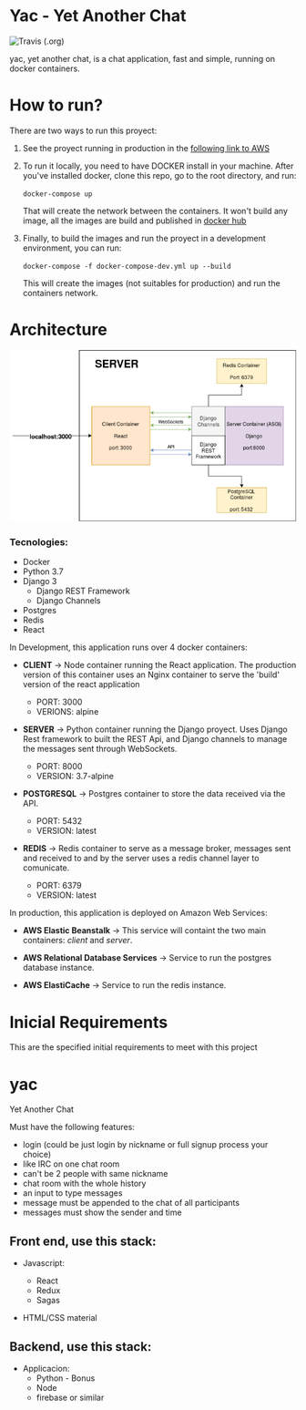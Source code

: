 
# Yac - Yet Another Chat

![Travis (.org)](https://img.shields.io/travis/edraobdu/yac_test?logo=travis&style=flat-square) 

yac, yet another chat, is a chat application, fast and simple, running on docker containers.

# How to run?

There are two ways to run this proyect:

1. See the proyect running in production in the [following link to AWS](http://yactest-env.eba-pdhg7uqt.us-east-2.elasticbeanstalk.com/)

2. To run it locally, you need to have DOCKER  install in your machine. After you've installed docker, clone this repo, go to the root directory, and run:

    ```docker-compose up```

    That will create the network between the containers. It won't build any image, all the images are build and published in [docker hub](https://hub.docker.com)

3. Finally, to build the images and run the proyect in a development environment, you can run:

    ```docker-compose -f docker-compose-dev.yml up --build```

    This will create the images (not suitables for production) and run the containers network.

# Architecture

![YAC Architecture](.github/YacTestArchitecture.png)

### Tecnologies:
- Docker
- Python 3.7
- Django 3
  - Django REST Framework
  - Django Channels
- Postgres
- Redis
- React

In Development, this application runs over 4 docker containers:

- **CLIENT** -> Node container running the React application. The production version of this container uses an Nginx container to serve the 'build' version of the react application

    - PORT: 3000
    - VERIONS: alpine

- **SERVER** -> Python container running the Django proyect. Uses Django Rest framework to built the REST Api, and Django channels to manage the messages sent through WebSockets.

    - PORT: 8000
    - VERSION: 3.7-alpine

- **POSTGRESQL** -> Postgres container to store the data received via the API.

    - PORT: 5432
    - VERSION: latest    

- **REDIS** -> Redis container to serve as a message broker, messages sent and received to and by the server uses a redis channel layer to comunicate.

    - PORT: 6379
    - VERSION: latest

In production, this application is deployed on Amazon Web Services:

- **AWS Elastic Beanstalk** -> This service will containt the two main containers: *client* and *server*.

- **AWS Relational Database Services** -> Service to run the postgres database instance.

- **AWS ElastiCache** -> Service to run the redis instance.


# Inicial Requirements
This are the specified initial requirements to meet with this project
# yac
Yet Another Chat


Must have the following features:
* login (could be just login by nickname or full signup process your choice)
* like IRC on one chat room
* can't be 2 people with same nickname
* chat room with the whole history
* an input to type messages
* message must be appended to the chat of all participants
* messages must show the sender and time


## Front end, use this stack:
* Javascript:
  * React
  * Redux
  * Sagas
  
* HTML/CSS material

## Backend, use this stack:
* Applicacion:  
  * Python - Bonus
  * Node
  * firebase or similar

